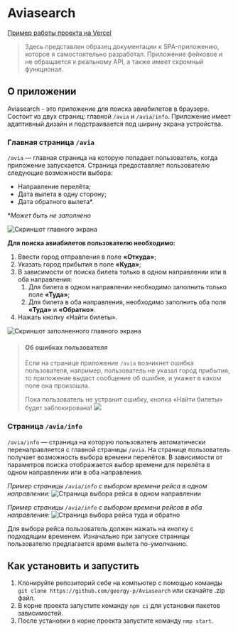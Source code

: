 # Aviasearch

[Пример работы проекта на Vercel](https://aviasearch.vercel.app/)
>Здесь представлен образец документации к SPA-приложению, которое я самостоятельно разработал. Приложение фейковое и не обращается к реальному API, а также имеет скромный функционал.

## О приложении

Aviasearch - это приложение для поиска авиабилетов в браузере. Состоит из двух страниц: главной `/avia` и `/avia/info`. Приложение имеет адаптивный дизайн и подстраивается под ширину экрана устройства.

### Главная страница `/avia`

`/avia` — главная страница на которую попадает пользователь, когда приложение запускается. Страница предоставляет пользователю следующие возможности выбора:

- Направление перелёта;
- Дата вылета в одну сторону;
- Дата обратного вылета*.

**Может быть не заполнено*

![Скриншот главного экрана](https://github.com/georgy-p/Aviasearch/assets/81578359/72d99f47-faa3-4f52-966c-4685fee6cdb6)

**Для поиска авиабилетов пользователю необходимо:**

  1. Ввести город отправления в поле **«Откуда»**;
  2. Указать город прибытия в поле **«Куда»**;
  3. В зависимости от поиска билета только в одном направлении или в оба направления:
       1. Для билета в одном направлении необходимо заполнить только поле **«Туда»**;
       2. Для билета в оба направления, необходимо заполнить оба поля **«Туда»** и **«Обратно»**.
  4. Нажать кнопку «Найти билеты».

![Скриншот заполненного главного экрана](https://github.com/georgy-p/Aviasearch/assets/81578359/1798f339-6b4a-4587-a0b3-f27dec1b4703)

>#### Об ошибках пользователя
>
>Если на странице приложение `/avia` возникнет ошибка пользователя, например, пользователь не указал город прибытия, то приложение выдаст сообщение об ошибке, и укажет в каком поле она произошла.
>
>Пока пользователь не устранит ошибку, кнопка «Найти билеты» будет заблокирована!
>![](https://github.com/georgy-p/Aviasearch/assets/81578359/ca37efc0-fd2f-4025-94b0-a128b4b012f3)

### Страница `/avia/info`

 `/avia/info` — страница на которую пользователь автоматически перенаправляется с главной страницы  `/avia`. На странице пользователь получает возможность выбора времени перелётов. В зависимости от параметров поиска отображается выбор времени для перелёта в одном направлении или в оба направления.

*Пример страницы `/avia/info` с выбором времени рейса в одном направлении:*
![Страница выбора рейса в одном направлении](https://github.com/georgy-p/Aviasearch/assets/81578359/ae975a07-9417-4328-aac3-8b8a3cee9e59)

*Пример страницы `/avia/info` с выбором времени рейсов в оба направления:*
![Страница выбора рейса туда и обратно](https://github.com/georgy-p/Aviasearch/assets/81578359/264e635f-a7d9-4a3f-b46a-4b614fbe7a47)

Для выбора рейса пользователь должен нажать на кнопку с подходящим временем. Изначально при запуске страницы пользователю предлагается время вылета по-умолчанию.

## Как установить и запустить

1. Клонируйте репозиторий себе на компьютер с помощью команды `git clone https://github.com/georgy-p/Aviasearch` или скачайте .zip файл.
2. В корне проекта запустите команду `npm ci` для установки пакетов зависимостей.
3. После установки в корне проекта запустите команду `nmp start`.
